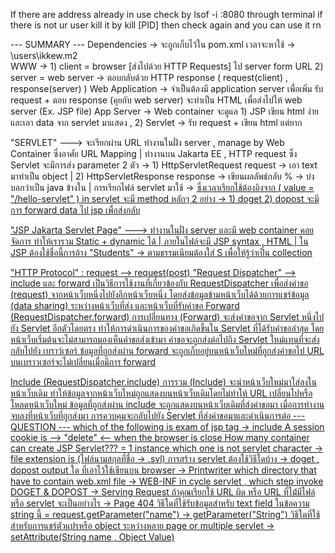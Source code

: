 If there are address already in use check by lsof -i :8080 through terminal if there is not ur user kill it by kill [PID] then check again and you can use it rn

--- SUMMARY ---
Dependencies -> จะถูกเก็บไว้ใน pom.xml เวลาจะหาใช้ -> \users\ikkew.m2\
WWW -> 1) client = browser [ส่งไปด้วย HTTP Requests] ไป server form URL 2) server = web server -> ตอบกลับด้วย HTTP response ( request(client) , response(server) )
Web Application -> จำเป็นต้องมี application server เพื่อเพิ่ม รับ request + ตอบ response (คุยกับ web server) จะทำเป็น HTML เพื่อส่งไปให้ web server (Ex. JSP file)
App Server -> Web container จะดูแล 1) JSP เขียน html ง่าย และเอา data จาก servlet มาแสดง , 2) Servlet -> รับ request + เขียน html แต่ยาก

"SERVLET" ---> จะเรียกผ่าน URL ทำงานในฝั่ง server , manage by Web Container ซึ่งอาศัย URL Mapping | ทำงานบน Jakarta EE , HTTP request
           ซึ่ง Servlet จะมีการส่ง parameter 2 ตัว -> 1) HttpServletRequest request -> เอา text มาทำเป็น object | 2) HttpServletResponse response -> เขียนผลลัพธ์กลับ
                  % -> บ่งบอกว่าเป็น java ข้างใน | การเรียกไฟล์ servlet มาใช้ -> <a href = "hello-servlet"> ซึ่งเวลาเรียกใช้ต้องอิงจาก ( value = "/hello-servlet" )
           in servlet จะมี method หลักๆ 2 อย่าง -> 1) doget 2) dopost 
           จะมีการ forward data ไป jsp เพื่อส่งกลับ

"JSP Jakarta Servlet Page" ---> ทำงานในฝั่ง server และมี web container คอยจัดการ
                ทำให้เรารวม Static + dynamic ได้ | ภายในไฟล์จะมี JSP syntax , HTML | ใน JSP ต้องใช้ชื่อนี้การอ้าง "Students" -> ตามธรรมเนียมต้องใส่ S เพื่อให้รู้ว่าเป็๋น collection

"HTTP Protocol" : request --> request(post)
"Request Dispatcher" --> include และ forward เป็นวิธีการใช้งานที่เกี่ยวข้องกับ RequestDispatcher เพื่อส่งคำขอ (request) จากหน้าเว็บหนึ่งไปยังอีกหน้าเว็บหนึ่ง โดยส่งข้อมูลข้ามหน้าเว็บได้ด้วยการแชร์ข้อมูล (data sharing) ระหว่างหน้าเว็บที่ส่ง
                         และหน้าเว็บที่รับคำขอ
Forward (RequestDispatcher.forward)
การเปลี่ยนทาง (Forward) จะส่งคำขอจาก Servlet หนึ่งไปยัง Servlet อีกตัวโดยตรง ทำให้การดำเนินการของคำขอเกิดขึ้นใน Servlet ที่ได้รับคำขอล่าสุด โดยหน้าเว็บเริ่มต้นจะไม่สามารถมองเห็นคำขอส่งเข้ามา คำขอจะถูกส่งต่อไปถึง Servlet ใหม่แทนที่จะส่งกลับไปยัง
เบราว์เซอร์
ข้อมูลที่ถูกส่งผ่าน forward จะถูกเก็บอยู่บนหน้าเว็บใหม่ที่ถูกส่งคำขอไป
URL บนเบราวเซอร์จะไม่เปลี่ยนเมื่อมีการ forward

Include (RequestDispatcher.include)
การรวม (Include) จะนำหน้าเว็บใหม่มาใส่ลงในหน้าเว็บเดิม ทำให้ข้อมูลจากหน้าเว็บใหม่ถูกแสดงบนหน้าเว็บเดิมโดยไม่ทำให้ URL เปลี่ยนไปหรือโหลดหน้าเว็บใหม่
ข้อมูลที่ถูกส่งผ่าน include จะถูกแสดงบนหน้าเว็บเดิมที่ส่งคำขอมา
เมื่อการทำงานจบลงที่หน้าเว็บที่ถูกส่งมา การควบคุมจะกลับไปยัง Servlet ที่ส่งคำขอมาและดำเนินการต่อ
--- QUESTION ---
which of the following is exam of jsp tag -> include
A session cookie is --> "delete" <-- when the browser is close
How many container can create JSP Servlet??? = 1 instance
which one is not servlet character -> file extension is (ไฟล์นามสกุลที่ชื่อ -> .svl)
การสร้าง servlet ต้องใช้วิธีใดบ้าง -> doget , dopost
output ใด ที่เอาไว้ใช้เขียนบน browser -> Printwriter
which directory that have to contain web.xml file -> WEB-INF
in cycle servlet , which step invoke DOGET & DOPOST -> Serving Request 
ถ้าคุณเรียกใช้ URL ผิด หรือ URL ที่ไม้่มีไฟล์หรือ servlet จะเป็นอย่างไร -> Page 404
วิธีใดที่ใช้รับข้อมูลสำหรับ text field ในข้อความ string นี้ = request.getParameter("name") -> getParameter("String")
วิธีใดที่ใช้สำหรับการแชร์ตัวแปรหรือ object ระหว่างหลาย page or multiple servlet -> setAttribute(String name , Object Value)
